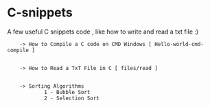 # C-snippets
A few useful C snippets code , like how to write and read a txt file :)

        -> How to Compile a C code on CMD Windows [ Hello-world-cmd-compile ]
        

        -> How to Read a TxT File in C [ files/read ]
        
        
        -> Sorting Algorithms
                1 - Bubble Sort
                2 - Selection Sort
